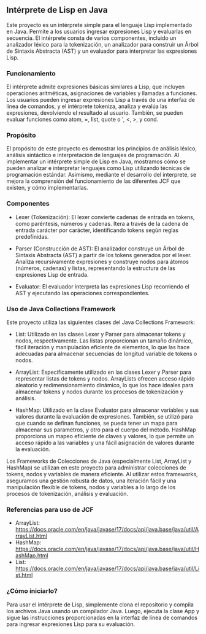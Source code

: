 ## Intérprete de Lisp en Java

Este proyecto es un intérprete simple para el lenguaje Lisp implementado en Java. Permite a los usuarios ingresar expresiones Lisp y evaluarlas en secuencia. El intérprete consta de varios componentes, incluido un analizador léxico para la tokenización, un analizador para construir un Árbol de Sintaxis Abstracta (AST) y un evaluador para interpretar las expresiones Lisp.

### Funcionamiento

El intérprete admite expresiones básicas similares a Lisp, que incluyen operaciones aritméticas, asignaciones de variables y llamadas a funciones. Los usuarios pueden ingresar expresiones Lisp a través de una interfaz de línea de comandos, y el intérprete tokeniza, analiza y evalúa las expresiones, devolviendo el resultado al usuario. También, se pueden evaluar funciones como atom, =, list, quote o ', <, >, y cond.

### Propósito

El propósito de este proyecto es demostrar los principios de análisis léxico, análisis sintáctico e interpretación de lenguajes de programación. Al implementar un intérprete simple de Lisp en Java, mostramos cómo se pueden analizar e interpretar lenguajes como Lisp utilizando técnicas de programación estándar. Asimismo, mediante el desarrollo del interprete, se mejora la comprensión del funcionamiento de las diferentes JCF que existen, y cómo implementarlas.

### Componentes

- Lexer (Tokenización): El lexer convierte cadenas de entrada en tokens, como paréntesis, números y cadenas. Itera a través de la cadena de entrada carácter por carácter, identificando tokens según reglas predefinidas.

- Parser (Construcción de AST): El analizador construye un Árbol de Sintaxis Abstracta (AST) a partir de los tokens generados por el lexer. Analiza recursivamente expresiones y construye nodos para átomos (números, cadenas) y listas, representando la estructura de las expresiones Lisp de entrada.

- Evaluator: El evaluador interpreta las expresiones Lisp recorriendo el AST y ejecutando las operaciones correspondientes.

### Uso de Java Collections Framework

Este proyecto utiliza las siguientes clases del Java Collections Framework:

- List: Utilizado en las clases Lexer y Parser para almacenar tokens y nodos, respectivamente. Las listas proporcionan un tamaño dinámico, fácil iteración y manipulación eficiente de elementos, lo que las hace adecuadas para almacenar secuencias de longitud variable de tokens o nodos.

- ArrayList: Específicamente utilizado en las clases Lexer y Parser para representar listas de tokens y nodos. ArrayLists ofrecen acceso rápido aleatorio y redimensionamiento dinámico, lo que los hace ideales para almacenar tokens y nodos durante los procesos de tokenización y análisis.

- HashMap: Utilizado en la clase Evaluator para almacenar variables y sus valores durante la evaluación de expresiones. También, se utilizó para que cuando se definan funciones, se pueda tener un mapa para almacenar sus parametros, y otro para el cuerpo del método. HashMap proporciona un mapeo eficiente de claves y valores, lo que permite un acceso rápido a las variables y una fácil asignación de valores durante la evaluación.

Los Frameworks de Colecciones de Java (especialmente List, ArrayList y HashMap) se utilizan en este proyecto para administrar colecciones de tokens, nodos y variables de manera eficiente. Al utilizar estos frameworks, aseguramos una gestión robusta de datos, una iteración fácil y una manipulación flexible de tokens, nodos y variables a lo largo de los procesos de tokenización, análisis y evaluación.

### Referencias para uso de JCF

- ArrayList: https://docs.oracle.com/en/java/javase/17/docs/api/java.base/java/util/ArrayList.html
- HashMap: https://docs.oracle.com/en/java/javase/17/docs/api/java.base/java/util/HashMap.html
- List: https://docs.oracle.com/en/java/javase/17/docs/api/java.base/java/util/List.html

### ¿Cómo iniciarlo?

Para usar el intérprete de Lisp, simplemente clona el repositorio y compila los archivos Java usando un compilador Java. Luego, ejecuta la clase App y sigue las instrucciones proporcionadas en la interfaz de línea de comandos para ingresar expresiones Lisp para su evaluación.



